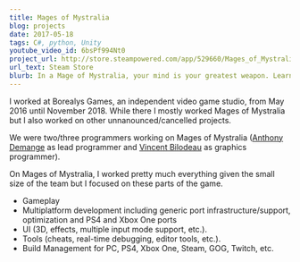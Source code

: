 ```yaml
---
title: Mages of Mystralia
blog: projects
date: 2017-05-18
tags: C#, python, Unity
youtube_video_id: 6bsPf994Nt0
project_url: http://store.steampowered.com/app/529660/Mages_of_Mystralia/
url_text: Steam Store
blurb: In a Mage of Mystralia, your mind is your greatest weapon. Learn the ways of magic and design your own spells to fight enemies, navigate treacherous terrain, and right past wrongs in the kingdom of Mystralia.
---
```

I worked at Borealys Games, an independent video game studio, from May 2016 until November 2018. While there I mostly worked Mages of Mystralia but I also worked on other unnanounced/cancelled projects.

We were two/three programmers working on Mages of Mystralia ([Anthony Demange](https://www.linkedin.com/in/anthonydemange/) as lead programmer and [Vincent Bilodeau](https://www.linkedin.com/in/vincentbilodeau/) as graphics programmer).

On Mages of Mystralia, I worked pretty much everything given the small size of the team but I focused on these parts of the game.
- Gameplay
- Multiplatform development including generic port infrastructure/support, optimization and PS4 and Xbox One ports
- UI (3D, effects, multiple input mode support, etc.).
- Tools (cheats, real-time debugging, editor tools, etc.).
- Build Management for PC, PS4, Xbox One, Steam, GOG, Twitch, etc.
